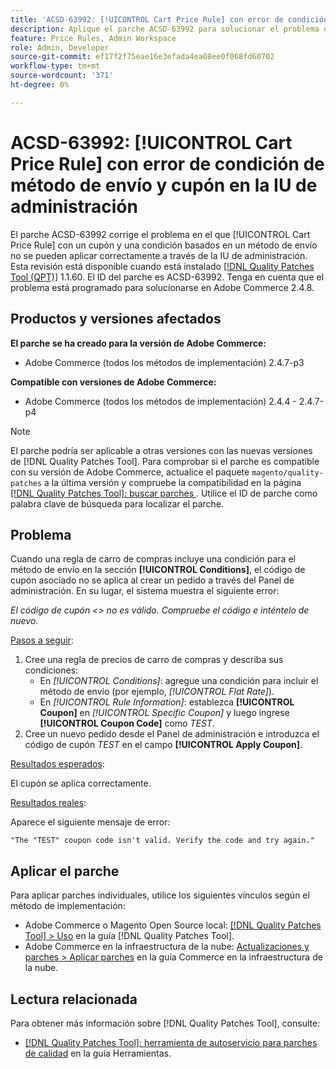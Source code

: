 ```yaml
---
title: 'ACSD-63992: [!UICONTROL Cart Price Rule] con error de condición de método de envío y cupón en la IU de administración'
description: Aplique el parche ACSD-63992 para solucionar el problema de Adobe Commerce donde [!UICONTROL Cart Price Rule] con un cupón y una condición basados en un método de envío no se pueden aplicar correctamente a través de la IU de administración.
feature: Price Rules, Admin Workspace
role: Admin, Developer
source-git-commit: ef17f2f75eae16e3efada4ea08ee0f068fd60702
workflow-type: tm+mt
source-wordcount: '371'
ht-degree: 0%

---
```



# ACSD-63992: [!UICONTROL Cart Price Rule] con error de condición de método de envío y cupón en la IU de administración

El parche ACSD-63992 corrige el problema en el que [!UICONTROL Cart Price Rule] con un cupón y una condición basados en un método de envío no se pueden aplicar correctamente a través de la IU de administración. Esta revisión está disponible cuando está instalado [[!DNL Quality Patches Tool (QPT)]](/help/tools/quality-patches-tool/quality-patches-tool-to-self-serve-quality-patches.md) 1.1.60. El ID del parche es ACSD-63992. Tenga en cuenta que el problema está programado para solucionarse en Adobe Commerce 2.4.8.

## Productos y versiones afectados

**El parche se ha creado para la versión de Adobe Commerce:**

* Adobe Commerce (todos los métodos de implementación) 2.4.7-p3

**Compatible con versiones de Adobe Commerce:**

* Adobe Commerce (todos los métodos de implementación) 2.4.4 - 2.4.7-p4

>[!NOTE]
>
>El parche podría ser aplicable a otras versiones con las nuevas versiones de [!DNL Quality Patches Tool]. Para comprobar si el parche es compatible con su versión de Adobe Commerce, actualice el paquete `magento/quality-patches` a la última versión y compruebe la compatibilidad en la página [[!DNL Quality Patches Tool]: buscar parches ](https://experienceleague.adobe.com/tools/commerce-quality-patches/). Utilice el ID de parche como palabra clave de búsqueda para localizar el parche.

## Problema

Cuando una regla de carro de compras incluye una condición para el método de envío en la sección **[!UICONTROL Conditions]**, el código de cupón asociado no se aplica al crear un pedido a través del Panel de administración. En su lugar, el sistema muestra el siguiente error:

_El código de cupón &lt;> no es válido. Compruebe el código e inténtelo de nuevo._

<u>Pasos a seguir</u>:

1. Cree una regla de precios de carro de compras y describa sus condiciones:
   * En *[!UICONTROL Conditions]*: agregue una condición para incluir el método de envío (por ejemplo, *[!UICONTROL Flat Rate]*).
   * En *[!UICONTROL Rule Information]*: establezca **[!UICONTROL Coupon]** en *[!UICONTROL Specific Coupon]* y luego ingrese **[!UICONTROL Coupon Code]** como *TEST*.
1. Cree un nuevo pedido desde el Panel de administración e introduzca el código de cupón *TEST* en el campo **[!UICONTROL Apply Coupon]**.

<u>Resultados esperados</u>:

El cupón se aplica correctamente.

<u>Resultados reales</u>:

Aparece el siguiente mensaje de error:

```
"The "TEST" coupon code isn't valid. Verify the code and try again."
```

## Aplicar el parche

Para aplicar parches individuales, utilice los siguientes vínculos según el método de implementación:

* Adobe Commerce o Magento Open Source local: [[!DNL Quality Patches Tool] > Uso](/help/tools/quality-patches-tool/usage.md) en la guía [!DNL Quality Patches Tool].
* Adobe Commerce en la infraestructura de la nube: [Actualizaciones y parches > Aplicar parches](https://experienceleague.adobe.com/docs/commerce-cloud-service/user-guide/develop/upgrade/apply-patches.html) en la guía Commerce en la infraestructura de la nube.

## Lectura relacionada

Para obtener más información sobre [!DNL Quality Patches Tool], consulte:

* [[!DNL Quality Patches Tool]: herramienta de autoservicio para parches de calidad](/help/tools/quality-patches-tool/quality-patches-tool-to-self-serve-quality-patches.md) en la guía Herramientas.
